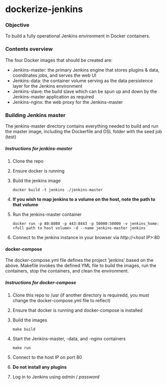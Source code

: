 # dockerize-jenkins

### Objective
To build a  fully operational Jenkins environment in Docker containers.

### Contents overview
The four Docker images that should be created are:
  - Jenkins-master: the primary Jenkins engine that stores plugins & data, coordinates jobs, and serves the web UI
  - Jenkins-data: the container volume serving as the data persistence layer for the Jenkins environment
  - Jenkins-slave: the build slave which can be spun up and down by the Jenkins-master application as required
  - Jenkins-nginx: the web proxy for the Jenkins-master
  
  
  ### Building Jenkins master
  The jenkins-master directory contains everything needed to build and run the master image, including the Dockerfile and DSL folder with the seed job (test)
  
  ##### Instructions for jenkins-master
   1. Clone the repo
   2. Ensure docker is running
   3. Build the jenkins image
   
          docker build -t jenkins ./jenkins-master
   4. **If you wish to map jenkins to a volume on the host, note the path to that volume**
   5. Run the jenkins-master container
   
          docker run -p 80:8080 -p 443:8443 -p 50000:50000 -v jenkins_home:<full path to host volume> -d --name jenkins-master jenkins
   6. Connect to the jenkins instance in your browser via *http://<*host IP*>*:80
 
 
  #### docker-compose
  The docker-compose.yml file defines the project 'jenkins' based on the above.
  Makefile invokes the defined YML file to build the images, run the containers, stop the containers, and clean the environment.

  ##### Instructions for docker-compose
   1. Clone this repo to /usr (if another directory is requiredd, you must change the docker-compose.yml file to reflect)
   2. Ensure that docker is running and docker-compose is installed
   3. Build the images
   
          make build
   4. Start the Jenkins-master, -data, and -nginx containers
   
          make run
   5. Connect to the host IP on port 80
   6. **Do not install any plugins**
   7. Log in to Jenkins using *admin* / *password*
